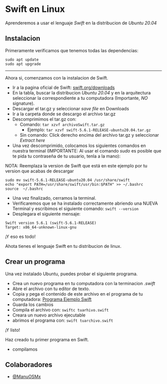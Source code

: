 # Swift en Linux
Aprenderemos a usar el lenguaje *Swift* en la distribucion de *Ubuntu 20.04*

## Instalacion
Primeramente verificamos que tenemos todas las dependencias:

```
sudo apt update
sudo apt upgrade
```

---
Ahora si, comenzamos con la instalacion de Swift.
- Ir a la pagina oficial de Swift: [swift.org/downloads](https://www.swift.org/download/)
- En la tabla, buscar la distribucion *Ubuntu 20.04* y en la arquitectura seleccionar la correspondiente a tu computadora (Importante, *NO* signature).
- Descargar el tar.gz y seleccionar *save file* en Downloads
- Ir a la carpeta donde se descargo el archivo tar.gz
- Descomprimimos el tar.gz con:
	- Comando: `tar xzvf archivoSwift.tar.gz`
		- Ejemplo: `tar xzvf swift-5.6.1-RELEASE-ubuntu20.04.tar.gz`
	- Sin comando: Click derecho encima del archivo tar.gz y seleccionar *Extract here*
- Una vez descomprimido, colocamos los siguientes comandos en nuestra terminal (IMPORTANTE: Al usar el comando *sudo* es posible que te pida tu contraseña de tu usuario, tenla a la mano):

NOTA: Reemplaza la version de Swift que está en este ejemplo por tu version que acabas de descargar
```
sudo mv swift-5.6.1-RELEASE-ubuntu20.04 /usr/share/swift
echo "export PATH=/usr/share/swift/usr/bin:$PATH" >> ~/.bashrc
source  ~/.bashrc

```
- Una vez finalizado, cerramos la terminal.
- Verificaremos que se ha instalado correctamente abriendo una NUEVA Terminal y escribimos el siguiente comando: `swift --version`
- Desplegara el siguiente mensaje: 
```
Swift version 5.6.1 (swift-5.6.1-RELEASE)
Target: x86_64-unknown-linux-gnu
```

¡Y eso es todo!

Ahota tienes el lenguaje Swift en tu distribucion de linux.

## Crear un programa
Una vez instalado Ubuntu, puedes probar el siguiente programa.

- Crea un nuevo programa en tu computadora con la terminacion *.swift* 
- Abre el archivo con tu editor de texto.
- Copia y pega el contenido de este archivo en el programa de tu computadora: [Programa Ejemplo Swift](hola.swift)
- Guarda los cambios
- Compila el archivo con: `swiftc tuarhivo.swift`
- Creara un nuevo archivo ejecutable
- abrimos el programa con: `swift tuarchivo.swift`

¡Y listo!

Haz creado tu primer programa en Swift.

- compilamos

## Colaboradores
- [@ManuOSMx](https://github.com/manuosmx) 
